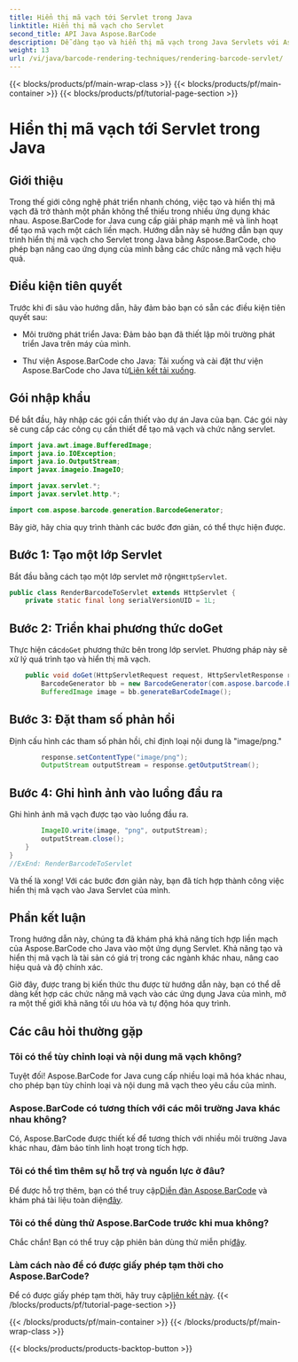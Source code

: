 ```yaml
---
title: Hiển thị mã vạch tới Servlet trong Java
linktitle: Hiển thị mã vạch cho Servlet
second_title: API Java Aspose.BarCode
description: Dễ dàng tạo và hiển thị mã vạch trong Java Servlets với Aspose.BarCode. Tùy chỉnh các loại, tích hợp dễ dàng. Khám phá các khả năng!
weight: 13
url: /vi/java/barcode-rendering-techniques/rendering-barcode-servlet/
---
```


{{< blocks/products/pf/main-wrap-class >}}
{{< blocks/products/pf/main-container >}}
{{< blocks/products/pf/tutorial-page-section >}}

# Hiển thị mã vạch tới Servlet trong Java


## Giới thiệu

Trong thế giới công nghệ phát triển nhanh chóng, việc tạo và hiển thị mã vạch đã trở thành một phần không thể thiếu trong nhiều ứng dụng khác nhau. Aspose.BarCode for Java cung cấp giải pháp mạnh mẽ và linh hoạt để tạo mã vạch một cách liền mạch. Hướng dẫn này sẽ hướng dẫn bạn quy trình hiển thị mã vạch cho Servlet trong Java bằng Aspose.BarCode, cho phép bạn nâng cao ứng dụng của mình bằng các chức năng mã vạch hiệu quả.

## Điều kiện tiên quyết

Trước khi đi sâu vào hướng dẫn, hãy đảm bảo bạn có sẵn các điều kiện tiên quyết sau:

- Môi trường phát triển Java: Đảm bảo bạn đã thiết lập môi trường phát triển Java trên máy của mình.

-  Thư viện Aspose.BarCode cho Java: Tải xuống và cài đặt thư viện Aspose.BarCode cho Java từ[Liên kết tải xuống](https://releases.aspose.com/barcode/java/).

## Gói nhập khẩu

Để bắt đầu, hãy nhập các gói cần thiết vào dự án Java của bạn. Các gói này sẽ cung cấp các công cụ cần thiết để tạo mã vạch và chức năng servlet.

```java
import java.awt.image.BufferedImage;
import java.io.IOException;
import java.io.OutputStream;
import javax.imageio.ImageIO;

import javax.servlet.*;
import javax.servlet.http.*;

import com.aspose.barcode.generation.BarcodeGenerator;
```

Bây giờ, hãy chia quy trình thành các bước đơn giản, có thể thực hiện được.

## Bước 1: Tạo một lớp Servlet

 Bắt đầu bằng cách tạo một lớp servlet mở rộng`HttpServlet`.

```java
public class RenderBarcodeToServlet extends HttpServlet {
    private static final long serialVersionUID = 1L;
```

## Bước 2: Triển khai phương thức doGet

 Thực hiện các`doGet` phương thức bên trong lớp servlet. Phương pháp này sẽ xử lý quá trình tạo và hiển thị mã vạch.

```java
    public void doGet(HttpServletRequest request, HttpServletResponse response) throws IOException, ServletException {
        BarcodeGenerator bb = new BarcodeGenerator(com.aspose.barcode.EncodeTypes.CODE_128, "1234567");
        BufferedImage image = bb.generateBarCodeImage();
```

## Bước 3: Đặt tham số phản hồi

Định cấu hình các tham số phản hồi, chỉ định loại nội dung là "image/png."

```java
        response.setContentType("image/png");
        OutputStream outputStream = response.getOutputStream();
```

## Bước 4: Ghi hình ảnh vào luồng đầu ra

Ghi hình ảnh mã vạch được tạo vào luồng đầu ra.

```java
        ImageIO.write(image, "png", outputStream);
        outputStream.close();
    }
}
//ExEnd: RenderBarcodeToServlet
```

Và thế là xong! Với các bước đơn giản này, bạn đã tích hợp thành công việc hiển thị mã vạch vào Java Servlet của mình.

## Phần kết luận

Trong hướng dẫn này, chúng ta đã khám phá khả năng tích hợp liền mạch của Aspose.BarCode cho Java vào một ứng dụng Servlet. Khả năng tạo và hiển thị mã vạch là tài sản có giá trị trong các ngành khác nhau, nâng cao hiệu quả và độ chính xác.

Giờ đây, được trang bị kiến thức thu được từ hướng dẫn này, bạn có thể dễ dàng kết hợp các chức năng mã vạch vào các ứng dụng Java của mình, mở ra một thế giới khả năng tối ưu hóa và tự động hóa quy trình.

## Các câu hỏi thường gặp

### Tôi có thể tùy chỉnh loại và nội dung mã vạch không?
Tuyệt đối! Aspose.BarCode for Java cung cấp nhiều loại mã hóa khác nhau, cho phép bạn tùy chỉnh loại và nội dung mã vạch theo yêu cầu của mình.

### Aspose.BarCode có tương thích với các môi trường Java khác nhau không?
Có, Aspose.BarCode được thiết kế để tương thích với nhiều môi trường Java khác nhau, đảm bảo tính linh hoạt trong tích hợp.

### Tôi có thể tìm thêm sự hỗ trợ và nguồn lực ở đâu?
 Để được hỗ trợ thêm, bạn có thể truy cập[Diễn đàn Aspose.BarCode](https://forum.aspose.com/c/barcode/13) và khám phá tài liệu toàn diện[đây](https://reference.aspose.com/barcode/java/).

### Tôi có thể dùng thử Aspose.BarCode trước khi mua không?
Chắc chắn! Bạn có thể truy cập phiên bản dùng thử miễn phí[đây](https://releases.aspose.com/).

### Làm cách nào để có được giấy phép tạm thời cho Aspose.BarCode?
 Để có được giấy phép tạm thời, hãy truy cập[liên kết này](https://purchase.aspose.com/temporary-license/).
{{< /blocks/products/pf/tutorial-page-section >}}

{{< /blocks/products/pf/main-container >}}
{{< /blocks/products/pf/main-wrap-class >}}

{{< blocks/products/products-backtop-button >}}
